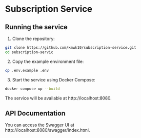 # Subscription Service

## Running the service

1. Clone the repository:
```bash
git clone https://github.com/kmwk10/subscription-service.git
cd subscription-servic
```

2. Copy the example environment file:
```bash
cp .env.example .env
```

3. Start the service using Docker Compose:
```bash
docker compose up --build
```

The service will be available at http://localhost:8080.

## API Documentation
You can access the Swagger UI at http://localhost:8080/swagger/index.html.

